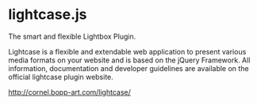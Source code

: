 lightcase.js
======

The smart and flexible Lightbox Plugin.

Lightcase is a flexible and extendable web application to present various media formats on your website and is based on the jQuery Framework.
All information, documentation and developer guidelines are available on the official lightcase plugin website.

http://cornel.bopp-art.com/lightcase/